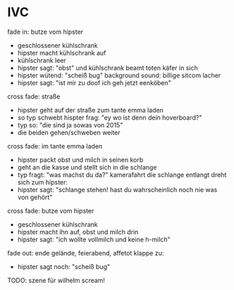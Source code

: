 IVC
===

fade in: butze vom hipster 
* geschlossener kühlschrank
* hipster macht kühlschrank auf
* kühlschrank leer
* hipster sagt: "obst" und kühlschrank beamt toten käfer in sich
* hipster wütend: "scheiß bug"
background sound: billige sitcom lacher
* hipster sagt: "ist mir zu doof ich geh jetzt eenköben"

cross fade: straße
* hipster geht auf der straße zum tante emma laden
* so typ schwebt hispter frag: "ey wo ist denn dein hoverboard?"
* typ so: "die sind ja sowas von 2015"
* die beiden gehen/schweben weiter

cross fade: im tante emma laden
* hipster packt obst und milch in seinen korb
* geht an die kasse und stellt sich in die schlange
* typ fragt: "was machst du da?"
kamerafahrt die schlange entlangt dreht sich zum hipster:
* hipster sagt: "schlange stehen! hast du wahrscheinlich noch nie was von gehört"

cross fade: butze vom hipster
* geschlossener kühlschrank 
* hipster macht ihn auf, obst und milch drin
* hipster sagt: "ich wollte vollmilch und keine h-milch"

fade out: ende gelände, feierabend, affetot klappe zu:
* hipster sagt noch: "scheiß bug"

TODO: szene für wilhelm scream!
